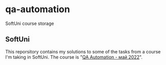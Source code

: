 # qa-automation
SoftUni course storage

## SoftUni
This reporsitory contains my solutions to some of the tasks from a course I'm taking in SoftUni. The course is "[QA Automation - май 2022](https://softuni.bg/trainings/3767/qa-automation-may-2022)".